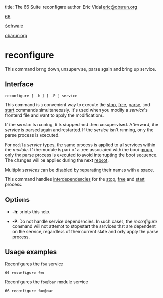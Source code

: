 title: The 66 Suite: reconfigure
author: Eric Vidal <eric@obarun.org>

[66](index.html)

[Software](https://web.obarun.org/software)

[obarun.org](https://web.obarun.org)

# reconfigure

This command bring down, unsupervise, parse again and bring up service.

## Interface

```
reconfigure [ -h ] [ -P ] service
```

This command is a convenient way to execute the [stop](stop.html), [free](free.html), [parse](parse.html), and [start](start.html) commands simultaneously. It's used when you modify a *service*'s frontend file and want to apply the modifications.

If the *service* is running, it is stopped and then unsupervised. Afterward, the *service* is parsed again and restarted. If the *service* isn't running, only the parse process is executed.

For `module` *service* types, the same process is applied to all services within the *module*. If the module is part of a tree associated with the boot [group](tree.html#groups-behavior), only the parse process is executed to avoid interrupting the boot sequence. The changes will be applied during the next [reboot](reboot.html).

Multiple *services* can be disabled by separating their names with a space.

This command handles [interdependencies](66.html#handling-dependencies) for the [stop](stop.html), [free](free.html) and [start](start.html) process.

## Options

- **-h**: prints this help.

- **-P**: Do not handle service dependencies. In such cases, the *reconfigure* command will not attempt to stop/start the services that are dependent on the service, regardless of their current state and only apply the parse process.

## Usage examples

Reconfigures the `foo` service

```
66 reconfigure foo
```

Reconfigures the `foo@bar` module service

```
66 reconfigure foo@bar
```